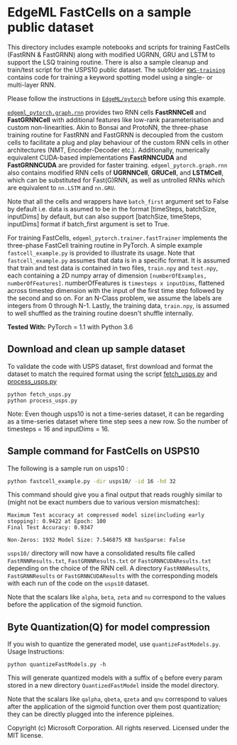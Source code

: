 # EdgeML FastCells on a sample public dataset

This directory includes example notebooks and scripts for training
FastCells (FastRNN & FastGRNN) along with modified
UGRNN, GRU and LSTM to support the LSQ training routine. 
There is also a sample cleanup and train/test script for the USPS10 public dataset.
The subfolder [`KWS-training`](KWS-training) contains code
for training a keyword spotting model using a single- or multi-layer RNN.

Please follow the instructions in [`EdgeML/pytorch`](../../../pytorch) before using this example.

[`edgeml_pytorch.graph.rnn`](../../../pytorch/pytorch_edgeml/graph/rnn.py) 
provides two RNN cells **FastRNNCell**  and **FastGRNNCell** with additional
features like low-rank parameterisation and custom non-linearities. Akin to
Bonsai and ProtoNN, the three-phase training routine for FastRNN and FastGRNN
is decoupled from the custom cells to facilitate a plug and play behaviour of 
the custom RNN cells in other architectures (NMT, Encoder-Decoder etc.).
Additionally, numerically equivalent CUDA-based implementations **FastRNNCUDA**
and **FastGRNNCUDA** are provided for faster training. 
`edgeml_pytorch.graph.rnn` also contains modified RNN cells of **UGRNNCell**, 
**GRUCell**, and **LSTMCell**, which can be substituted for Fast(G)RNN,
as well as untrolled RNNs which are equivalent to `nn.LSTM` and `nn.GRU`. 

Note that all the cells and wrappers have `batch_first` argument set to False by default i.e. 
data is asumed to be in the format [timeSteps, batchSize, inputDims] by default, but can also 
support [batchSize, timeSteps, inputDims] format if batch_first argument is set to True. 

For training FastCells, `edgeml_pytorch.trainer.fastTrainer` implements the three-phase
FastCell training routine in PyTorch. A simple example `fastcell_example.py` is provided
to illustrate its usage. Note that `fastcell_example.py` assumes that data is in a specific format.
It is assumed that train and test data is contained in two files, `train.npy` and
`test.npy`, each containing a 2D numpy array of dimension `[numberOfExamples,
numberOfFeatures]`. numberOfFeatures is `timesteps x inputDims`, flattened
across timestep dimension with the input of the first time step followed by the second
and so on.  For an N-Class problem, we assume the labels are integers from 0
through N-1. Lastly, the training data, `train.npy`, is assumed to well shuffled 
as the training routine doesn't shuffle internally.

**Tested With:** PyTorch = 1.1 with Python 3.6

## Download and clean up sample dataset

To validate the code with USPS dataset, first download and format the dataset to match
the required format using the script [fetch_usps.py](fetch_usps.py) and
[process_usps.py](process_usps.py)

```
python fetch_usps.py
python process_usps.py
```

Note: Even though usps10 is not a time-series dataset, it can be regarding as a time-series
dataset where time step sees a new row. So the number of timesteps = 16 and inputDims = 16.

## Sample command for FastCells on USPS10
The following is a sample run on usps10 :

```bash
python fastcell_example.py -dir usps10/ -id 16 -hd 32
```
This command should give you a final output that reads roughly similar to
(might not be exact numbers due to various version mismatches):

```
Maximum Test accuracy at compressed model size(including early stopping): 0.9422 at Epoch: 100
Final Test Accuracy: 0.9347

Non-Zeros: 1932 Model Size: 7.546875 KB hasSparse: False
```
`usps10/` directory will now have a consolidated results file called `FastRNNResults.txt`, 
`FastGRNNResults.txt` or `FastGRNNCUDAResults.txt` depending on the choice of the RNN cell. A directory `FastRNNResults`, 
`FastGRNNResults` or `FastGRNNCUDAResults` with the corresponding models with each run of the code on the `usps10` dataset.

Note that the scalars like `alpha`, `beta`, `zeta` and `nu` correspond to the values before
the application of the sigmoid function.

## Byte Quantization(Q) for model compression
If you wish to quantize the generated model, use `quantizeFastModels.py`. Usage Instructions:

```
python quantizeFastModels.py -h
```

This will generate quantized models with a suffix of `q` before every param stored in a
new directory `QuantizedFastModel` inside the model directory.

Note that the scalars like `qalpha`, `qbeta`, `qzeta` and `qnu` correspond to values 
after the application of the sigmoid function over them post quantization;
they can be directly plugged into the inference pipleines.

Copyright (c) Microsoft Corporation. All rights reserved. 
Licensed under the MIT license.
